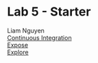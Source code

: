 # Lab 5 - Starter
Liam Nguyen  
[Continuous Integration](https://github.com/taiokjk/cse-110-week-5-lab-explore)  
[Expose](https://taiokjk.github.io/cse-110-week-5-lab/expose)  
[Explore](https://taiokjk.github.io/cse-110-week-5-lab/explore.html)  
